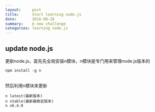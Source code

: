 ```yaml
---
layout:     post
title:      Start learning node.js
date:       2016-08-28
summary:    A new challenge
categories: learning node.js
---
```


## update node.js
更新node.js，首先先全局安装n模块，n模块是专门用来管理node.js版本的

	npm install -g n

<br>
然后利用n模块来更新

	n latest(最新版本)
	n stable(最新最稳定版本)
	n v6.4.0

<br>